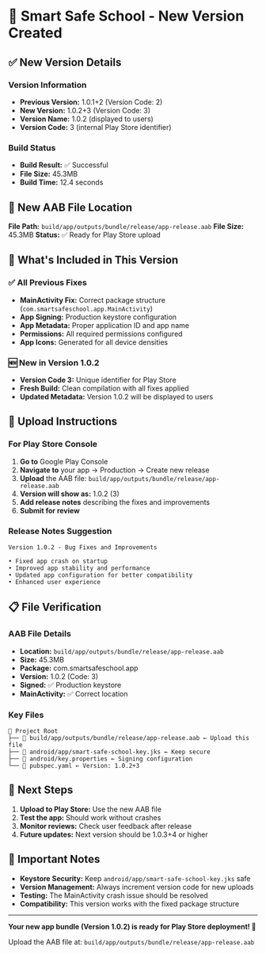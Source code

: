 # 📱 Smart Safe School - New Version Created

## ✅ New Version Details

### Version Information
- **Previous Version:** 1.0.1+2 (Version Code: 2)
- **New Version:** 1.0.2+3 (Version Code: 3)
- **Version Name:** 1.0.2 (displayed to users)
- **Version Code:** 3 (internal Play Store identifier)

### Build Status
- **Build Result:** ✅ Successful
- **File Size:** 45.3MB
- **Build Time:** 12.4 seconds

## 📁 New AAB File Location

**File Path:** `build/app/outputs/bundle/release/app-release.aab`
**File Size:** 45.3MB
**Status:** ✅ Ready for Play Store upload

## 🔧 What's Included in This Version

### ✅ All Previous Fixes
- **MainActivity Fix:** Correct package structure (`com.smartsafeschool.app.MainActivity`)
- **App Signing:** Production keystore configuration
- **App Metadata:** Proper application ID and app name
- **Permissions:** All required permissions configured
- **App Icons:** Generated for all device densities

### 🆕 New in Version 1.0.2
- **Version Code 3:** Unique identifier for Play Store
- **Fresh Build:** Clean compilation with all fixes applied
- **Updated Metadata:** Version 1.0.2 will be displayed to users

## 🚀 Upload Instructions

### For Play Store Console
1. **Go to** Google Play Console
2. **Navigate to** your app → Production → Create new release
3. **Upload** the AAB file: `build/app/outputs/bundle/release/app-release.aab`
4. **Version will show as:** 1.0.2 (3)
5. **Add release notes** describing the fixes and improvements
6. **Submit for review**

### Release Notes Suggestion
```
Version 1.0.2 - Bug Fixes and Improvements

• Fixed app crash on startup
• Improved app stability and performance
• Updated app configuration for better compatibility
• Enhanced user experience
```

## 📋 File Verification

### AAB File Details
- **Location:** `build/app/outputs/bundle/release/app-release.aab`
- **Size:** 45.3MB
- **Package:** com.smartsafeschool.app
- **Version:** 1.0.2 (Code: 3)
- **Signed:** ✅ Production keystore
- **MainActivity:** ✅ Correct location

### Key Files
```
📁 Project Root
├── 📄 build/app/outputs/bundle/release/app-release.aab ← Upload this file
├── 📄 android/app/smart-safe-school-key.jks ← Keep secure
├── 📄 android/key.properties ← Signing configuration
└── 📄 pubspec.yaml ← Version: 1.0.2+3
```

## 🎯 Next Steps

1. **Upload to Play Store:** Use the new AAB file
2. **Test the app:** Should work without crashes
3. **Monitor reviews:** Check user feedback after release
4. **Future updates:** Next version should be 1.0.3+4 or higher

## 🔐 Important Notes

- **Keystore Security:** Keep `android/app/smart-safe-school-key.jks` safe
- **Version Management:** Always increment version code for new uploads
- **Testing:** The MainActivity crash issue should be resolved
- **Compatibility:** This version works with the fixed package structure

---

**Your new app bundle (Version 1.0.2) is ready for Play Store deployment! 🎉**

Upload the AAB file at: `build/app/outputs/bundle/release/app-release.aab`